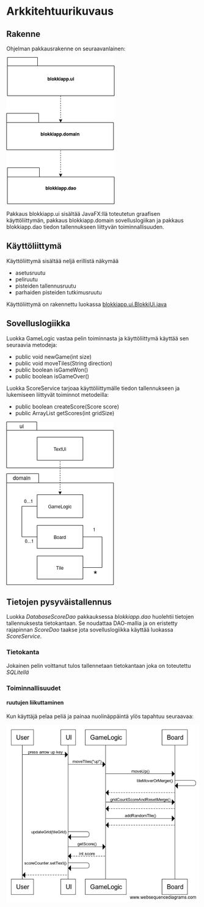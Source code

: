# Arkkitehtuurikuvaus

## Rakenne
Ohjelman pakkausrakenne on seuraavanlainen:

![alt text](/dokumentointi/kuvat/blokkipakkausrakenne.png)

Pakkaus blokkiapp.ui sisältää JavaFX:llä toteutetun graafisen käyttöliittymän, pakkaus blokkiapp.domain sovelluslogiikan ja pakkaus blokkiapp.dao tiedon tallennukseen liittyvän toiminnallisuuden.

## Käyttöliittymä

Käyttöliittymä sisältää neljä erillistä näkymää
- asetusruutu
- peliruutu
- pisteiden tallennusruutu
- parhaiden pisteiden tutkimusruutu

Käyttöliittymä on rakennettu luokassa [blokkiapp.ui.BlokkiUi.java](https://github.com/glinoen/ot-harjoitustyo2020/blob/master/blokki/src/main/java/blokkiapp/ui/BlokkiUi.java)

## Sovelluslogiikka

Luokka GameLogic vastaa pelin toiminnasta ja käyttöliittymä käyttää sen seuraavia metodeja:
- public void newGame(int size)
- public void moveTiles(String direction)
- public boolean isGameWon()
- public boolean isGameOver() 

Luokka ScoreService tarjoaa käyttöliittymälle tiedon tallennukseen ja lukemiseen liittyvät toiminnot metodeilla:
- public boolean createScore(Score score)
- public ArrayList<Score> getScores(int gridSize)

![alt text](https://github.com/glinoen/ot-harjoitustyo2020/blob/master/dokumentointi/kuvat/pakkauskaavio.png)

## Tietojen pysyväistallennus

Luokka _DatabaseScoreDao_ pakkauksessa _blokkiapp.dao_ huolehtii tietojen tallennuksesta tietokantaan. Se noudattaa DAO-mallia ja on eristetty rajapinnan _ScoreDao_ taakse jota sovelluslogiikka käyttää luokassa _ScoreService_.

### Tietokanta

Jokainen pelin voittanut tulos tallennetaan tietokantaan joka on toteutettu _SQLitellä_

### Toiminnallisuudet

#### ruutujen liikuttaminen

Kun käyttäjä pelaa peliä ja painaa nuolinäppäintä ylös tapahtuu seuraavaa:

![alt text](/dokumentointi/kuvat/sekvenssitile.png)